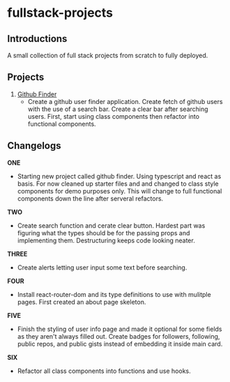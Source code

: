 # fullstack-projects

## Introductions
A small collection of full stack projects from scratch to fully deployed.

## Projects
1. [Github Finder](https://github.com/jsoomie/fullstack-projects/tree/main/github-finder)
     - Create a github user finder application. Create fetch of github users with the use of a search bar. Create a clear bar after searching users. First, start using class components then refactor into functional components.

## Changelogs 
**ONE** 
   - Starting new project called github finder. Using typescript and react as basis. For now cleaned up starter files and and changed to class style components for demo purposes only. This will change to full functional components down the line after serveral refactors. 

**TWO**
-    Create search function and cerate clear button. Hardest part was figuring what the types should be for the passing props and implementing them. Destructuring keeps code looking neater. 

**THREE**
-  Create alerts letting user input some text before searching.

**FOUR**
-  Install react-router-dom and its type definitions to use with mulitple pages. First created an about page skeleton.

**FIVE**
-  Finish the styling of user info page and made it optional for some fields as they aren't always filled out. Create badges for followers, following, public repos, and public gists instead of embedding it inside main card.

**SIX**
-  Refactor all class components into functions and use hooks.